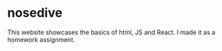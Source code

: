 # nosedive
This website showcases the basics of html, JS and React. I made it as a homework assignment.
